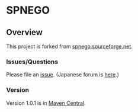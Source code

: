 SPNEGO
======

## Overview

This project is forked from [spnego.sourceforge.net](http://spnego.sourceforge.net/ "spnego.sourceforge.net").

### Issues/Questions

Please file an [issue](https://github.com/codelibs/spnego/issues "issue").
(Japanese forum is [here](https://github.com/codelibs/codelibs-ja-forum "here").)

### Version

Version 1.0.1 is in [Maven Central](http://central.maven.org/maven2/org/codelibs/spnego/ "Maven Central").
